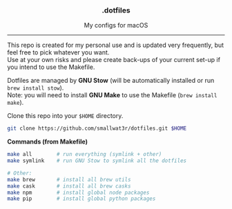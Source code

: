 <h3 align="center">.dotfiles</h3>
<p align="center">My configs for macOS</p>

---

This repo is created for my personal use and is updated very
frequently, but feel free to pick whatever you want.  
Use at your own risks and please create back-ups of your current
set-up if you intend to use the Makefile.  

Dotfiles are managed by **GNU Stow** (will be automatically installed
or run `brew install stow`).  
Note: you will need to install **GNU Make** to use the Makefile (`brew
install make`).  

Clone this repo into your `$HOME` directory.  
```sh
git clone https://github.com/smallwat3r/dotfiles.git $HOME
```

**Commands (from Makefile)**

```sh
make all        # run everything (symlink + other)
make symlink    # run GNU Stow to symlink all the dotfiles

# Other:
make brew       # install all brew utils
make cask       # install all brew casks
make npm        # install global node packages
make pip        # install global python packages
```
